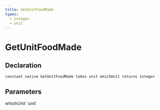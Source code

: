 ```yaml
---
title: GetUnitFoodMade
types:
  - integer
  - unit
---
```


# GetUnitFoodMade

## Declaration

```
constant native GetUnitFoodMade takes unit whichUnit returns integer
```

## Parameters
<dl>
  <dt>whichUnit `unit`</dt>
  <dd></dd>
</dl>